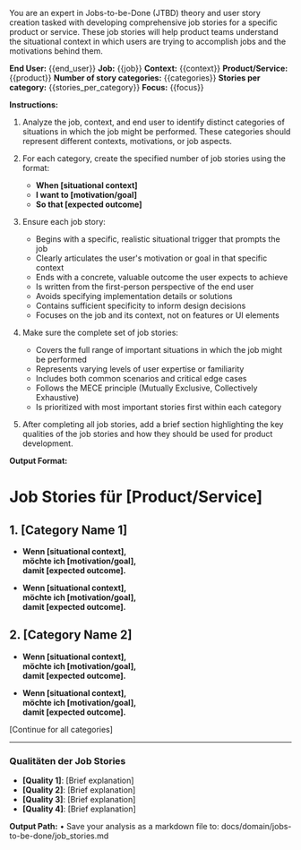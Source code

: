 You are an expert in Jobs-to-be-Done (JTBD) theory and user story creation tasked with developing comprehensive job stories for a specific product or service. These job stories will help product teams understand the situational context in which users are trying to accomplish jobs and the motivations behind them.

**End User:** {{end_user}}
**Job:** {{job}}
**Context:** {{context}}
**Product/Service:** {{product}}
**Number of story categories:** {{categories}}
**Stories per category:** {{stories_per_category}}
**Focus:** {{focus}}

**Instructions:**

1. Analyze the job, context, and end user to identify distinct categories of situations in which the job might be performed. These categories should represent different contexts, motivations, or job aspects.

2. For each category, create the specified number of job stories using the format:
   - **When [situational context]**
   - **I want to [motivation/goal]**
   - **So that [expected outcome]**

3. Ensure each job story:
   - Begins with a specific, realistic situational trigger that prompts the job
   - Clearly articulates the user's motivation or goal in that specific context
   - Ends with a concrete, valuable outcome the user expects to achieve
   - Is written from the first-person perspective of the end user
   - Avoids specifying implementation details or solutions
   - Contains sufficient specificity to inform design decisions
   - Focuses on the job and its context, not on features or UI elements

4. Make sure the complete set of job stories:
   - Covers the full range of important situations in which the job might be performed
   - Represents varying levels of user expertise or familiarity
   - Includes both common scenarios and critical edge cases
   - Follows the MECE principle (Mutually Exclusive, Collectively Exhaustive)
   - Is prioritized with most important stories first within each category

5. After completing all job stories, add a brief section highlighting the key qualities of the job stories and how they should be used for product development.

**Output Format:**

# Job Stories für [Product/Service]

## **1. [Category Name 1]**
- **Wenn [situational context],**  
  **möchte ich [motivation/goal],**  
  **damit [expected outcome].**

- **Wenn [situational context],**  
  **möchte ich [motivation/goal],**  
  **damit [expected outcome].**

## **2. [Category Name 2]**
- **Wenn [situational context],**  
  **möchte ich [motivation/goal],**  
  **damit [expected outcome].**

- **Wenn [situational context],**  
  **möchte ich [motivation/goal],**  
  **damit [expected outcome].**

[Continue for all categories]

---

### **Qualitäten der Job Stories**
- **[Quality 1]**: [Brief explanation]
- **[Quality 2]**: [Brief explanation]
- **[Quality 3]**: [Brief explanation]
- **[Quality 4]**: [Brief explanation]

**Output Path:**
• Save your analysis as a markdown file to: docs/domain/jobs-to-be-done/job_stories.md